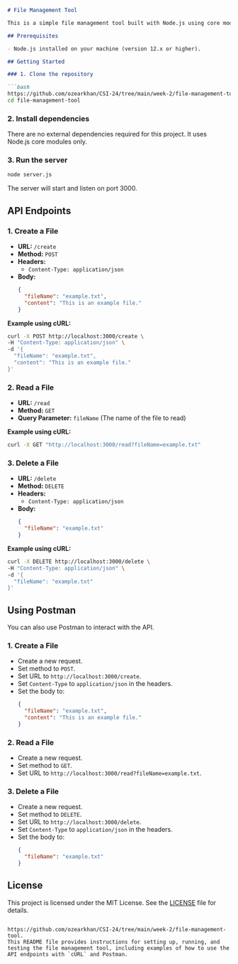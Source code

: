 
```markdown
# File Management Tool

This is a simple file management tool built with Node.js using core modules such as File System (`fs`), Path (`path`), and HTTP (`http`). This tool allows you to create, read, and delete files via HTTP requests.

## Prerequisites

- Node.js installed on your machine (version 12.x or higher).

## Getting Started

### 1. Clone the repository

```bash
https://github.com/ozearkhan/CSI-24/tree/main/week-2/file-management-tool
cd file-management-tool
```

### 2. Install dependencies

There are no external dependencies required for this project. It uses Node.js core modules only.

### 3. Run the server

```bash
node server.js
```

The server will start and listen on port 3000.

## API Endpoints

### 1. Create a File

- **URL:** `/create`
- **Method:** `POST`
- **Headers:**
    - `Content-Type: application/json`
- **Body:**
  ```json
  {
    "fileName": "example.txt",
    "content": "This is an example file."
  }
  ```

**Example using cURL:**

```bash
curl -X POST http://localhost:3000/create \
-H "Content-Type: application/json" \
-d '{
  "fileName": "example.txt",
  "content": "This is an example file."
}'
```

### 2. Read a File

- **URL:** `/read`
- **Method:** `GET`
- **Query Parameter:** `fileName` (The name of the file to read)

**Example using cURL:**

```bash
curl -X GET "http://localhost:3000/read?fileName=example.txt"
```

### 3. Delete a File

- **URL:** `/delete`
- **Method:** `DELETE`
- **Headers:**
    - `Content-Type: application/json`
- **Body:**
  ```json
  {
    "fileName": "example.txt"
  }
  ```

**Example using cURL:**

```bash
curl -X DELETE http://localhost:3000/delete \
-H "Content-Type: application/json" \
-d '{
  "fileName": "example.txt"
}'
```

## Using Postman

You can also use Postman to interact with the API.

### 1. Create a File
- Create a new request.
- Set method to `POST`.
- Set URL to `http://localhost:3000/create`.
- Set `Content-Type` to `application/json` in the headers.
- Set the body to:
  ```json
  {
    "fileName": "example.txt",
    "content": "This is an example file."
  }
  ```

### 2. Read a File
- Create a new request.
- Set method to `GET`.
- Set URL to `http://localhost:3000/read?fileName=example.txt`.

### 3. Delete a File
- Create a new request.
- Set method to `DELETE`.
- Set URL to `http://localhost:3000/delete`.
- Set `Content-Type` to `application/json` in the headers.
- Set the body to:
  ```json
  {
    "fileName": "example.txt"
  }
  ```

## License

This project is licensed under the MIT License. See the [LICENSE](LICENSE) file for details.

```

https://github.com/ozearkhan/CSI-24/tree/main/week-2/file-management-tool. 
This README file provides instructions for setting up, running, and testing the file management tool, including examples of how to use the API endpoints with `cURL` and Postman.
